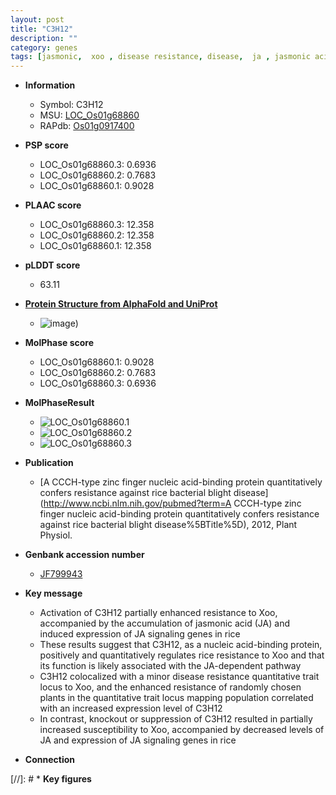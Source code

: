 ```yaml
---
layout: post
title: "C3H12"
description: ""
category: genes
tags: [jasmonic,  xoo , disease resistance, disease,  ja , jasmonic acid]
---
```


* **Information**  
    + Symbol: C3H12  
    + MSU: [LOC_Os01g68860](http://rice.plantbiology.msu.edu/cgi-bin/ORF_infopage.cgi?orf=LOC_Os01g68860)  
    + RAPdb: [Os01g0917400](http://rapdb.dna.affrc.go.jp/viewer/gbrowse_details/irgsp1?name=Os01g0917400)  

* **PSP score**  
    + LOC_Os01g68860.3: 0.6936 
    + LOC_Os01g68860.2: 0.7683 
    + LOC_Os01g68860.1: 0.9028 

* **PLAAC score**  
    + LOC_Os01g68860.3: 12.358 
    + LOC_Os01g68860.2: 12.358 
    + LOC_Os01g68860.1: 12.358 

* **pLDDT score**
    + 63.11

* **[Protein Structure from AlphaFold and UniProt](https://www.uniprot.org/uniprotkb/Q5JLB5/entry#structure)**
    + ![image](https://ricepsp.github.io/images/Q5/AF-Q5JLB5-F1.png))

* **MolPhase score**
    + LOC_Os01g68860.1: 0.9028
    + LOC_Os01g68860.2: 0.7683
    + LOC_Os01g68860.3: 0.6936

* **MolPhaseResult**
    + ![LOC_Os01g68860.1](https://ricepsp.github.io/pictures/LOC_Os01g/LOC_Os01g68860.1.png)
    + ![LOC_Os01g68860.2](https://ricepsp.github.io/pictures/LOC_Os01g/LOC_Os01g68860.2.png)
    + ![LOC_Os01g68860.3](https://ricepsp.github.io/pictures/LOC_Os01g/LOC_Os01g68860.3.png)

* **Publication**  
    + [A CCCH-type zinc finger nucleic acid-binding protein quantitatively confers resistance against rice bacterial blight disease](http://www.ncbi.nlm.nih.gov/pubmed?term=A CCCH-type zinc finger nucleic acid-binding protein quantitatively confers resistance against rice bacterial blight disease%5BTitle%5D), 2012, Plant Physiol.

* **Genbank accession number**  
    + [JF799943](http://www.ncbi.nlm.nih.gov/nuccore/JF799943)

* **Key message**  
    + Activation of C3H12 partially enhanced resistance to Xoo, accompanied by the accumulation of jasmonic acid (JA) and induced expression of JA signaling genes in rice
    + These results suggest that C3H12, as a nucleic acid-binding protein, positively and quantitatively regulates rice resistance to Xoo and that its function is likely associated with the JA-dependent pathway
    + C3H12 colocalized with a minor disease resistance quantitative trait locus to Xoo, and the enhanced resistance of randomly chosen plants in the quantitative trait locus mapping population correlated with an increased expression level of C3H12
    + In contrast, knockout or suppression of C3H12 resulted in partially increased susceptibility to Xoo, accompanied by decreased levels of JA and expression of JA signaling genes in rice

* **Connection**  

[//]: # * **Key figures**  


